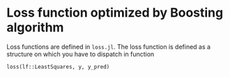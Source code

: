 # Loss function optimized by Boosting algorithm

Loss functions are defined in `loss.jl`. The loss function is defined as a structure on which you have to dispatch in function 
```
loss(lf::LeastSquares, y, y_pred)
```

